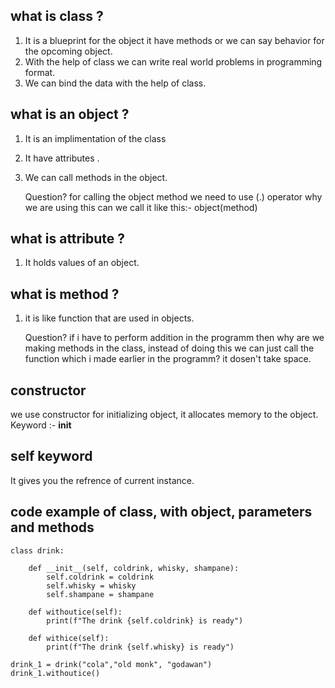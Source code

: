 ## what is class ? ##
1. It is a blueprint for the object it have methods or we can say behavior for the opcoming object.
2. With the help of class we can write real world problems in programming format.
3. We can bind the data with the help of class. 

## what is an object ? ##
1. It is an implimentation of the class
2. It have attributes .
3. We can call methods in the object.

   Question? for calling the object method we need to use (.) operator why we are using this can we call it like this:- object(method)

## what is attribute ? ##
1. It holds values of an object.

## what is method ? ##
1. it is like function that are used in objects.

   Question? if i have to perform addition in the programm then why are we making methods in the class, instead of doing this we can just call the function which i made earlier in the programm? it dosen't take space.

## constructor ##
   we use constructor for initializing object, it allocates memory to the object.
   Keyword :- __init__

## self keyword ##

   It gives you the refrence of current instance.

## code example of class, with object, parameters and methods  ##      
```
class drink:

    def __init__(self, coldrink, whisky, shampane):
        self.coldrink = coldrink
        self.whisky = whisky
        self.shampane = shampane

    def withoutice(self):
        print(f"The drink {self.coldrink} is ready")

    def withice(self):
        print(f"The drink {self.whisky} is ready")    

drink_1 = drink("cola","old monk", "godawan")
drink_1.withoutice()
```